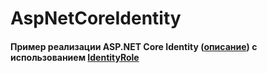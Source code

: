 # AspNetCoreIdentity
#### Пример реализации ASP.NET Core Identity ([описание](https://metanit.com/sharp/aspnet5/16.2.php "Добавление Identity в проект с нуля")) с использованием [IdentityRole](https://metanit.com/sharp/aspnet5/16.13.php "Управление ролями")
